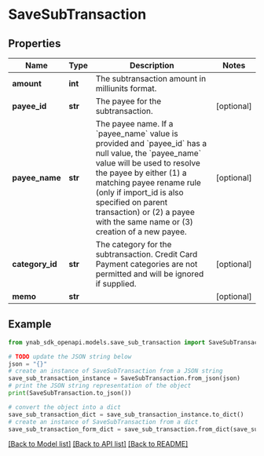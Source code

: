 # SaveSubTransaction


## Properties

Name | Type | Description | Notes
------------ | ------------- | ------------- | -------------
**amount** | **int** | The subtransaction amount in milliunits format. | 
**payee_id** | **str** | The payee for the subtransaction. | [optional] 
**payee_name** | **str** | The payee name.  If a &#x60;payee_name&#x60; value is provided and &#x60;payee_id&#x60; has a null value, the &#x60;payee_name&#x60; value will be used to resolve the payee by either (1) a matching payee rename rule (only if import_id is also specified on parent transaction) or (2) a payee with the same name or (3) creation of a new payee. | [optional] 
**category_id** | **str** | The category for the subtransaction.  Credit Card Payment categories are not permitted and will be ignored if supplied. | [optional] 
**memo** | **str** |  | [optional] 

## Example

```python
from ynab_sdk_openapi.models.save_sub_transaction import SaveSubTransaction

# TODO update the JSON string below
json = "{}"
# create an instance of SaveSubTransaction from a JSON string
save_sub_transaction_instance = SaveSubTransaction.from_json(json)
# print the JSON string representation of the object
print(SaveSubTransaction.to_json())

# convert the object into a dict
save_sub_transaction_dict = save_sub_transaction_instance.to_dict()
# create an instance of SaveSubTransaction from a dict
save_sub_transaction_form_dict = save_sub_transaction.from_dict(save_sub_transaction_dict)
```
[[Back to Model list]](../README.md#documentation-for-models) [[Back to API list]](../README.md#documentation-for-api-endpoints) [[Back to README]](../README.md)


